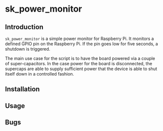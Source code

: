 sk_power_monitor
================

Introduction
------------

`sk_power_monitor` is a simple power monitor for Raspberry Pi. It 
monitors a defined GPIO pin on the Raspberry Pi. If the pin goes
low for five seconds, a shutdown is triggered.

The main use case for the script is to have the board powered via
a couple of super-capacitors. In the case power for the board is
disconnected, the supercaps are able to supply sufficient power
that the device is able to shut itself down in a controlled fashion.

Installation
------------


Usage
-----


Bugs
----


